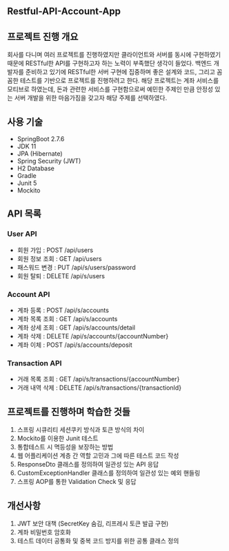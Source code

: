 ## Restful-API-Account-App
## 프로젝트 진행 개요
회사를 다니며 여러 프로젝트를 진행하였지만 클라이언트와 서버를 동시에 구현하였기 때문에
RESTful한 API를 구현하고자 하는 노력이 부족했단 생각이 들었다. 
백엔드 개발자를 준비하고 있기에 RESTful한 서버 구현에 집중하며 좋은 설계와 코드, 
그리고 꼼꼼한 테스트를 기반으로 프로젝트를 진행하려고 한다.
해당 프로젝트는 계좌 서비스를 모티브로 하였는데, 
돈과 관련한 서비스를 구현함으로써 예민한 주제인 만큼 
안정성 있는 서버 개발을 위한 마음가짐을 갖고자 해당 주제를 선택하였다.
## 사용 기술
- SpringBoot 2.7.6
- JDK 11
- JPA (Hibernate)
- Spring Security (JWT)
- H2 Database
- Gradle
- Junit 5
- Mockito
## API 목록
### User API
- 회원 가입 : POST /api/users
- 회원 정보 조회 : GET /api/users
- 패스워드 변경 : PUT /api/s/users/password
- 회원 탈퇴 : DELETE /api/s/users

### Account API
- 계좌 등록 : POST /api/s/accounts
- 계좌 목록 조회 : GET /api/s/accounts
- 계좌 상세 조회 : GET /api/s/accounts/detail
- 계좌 삭제 : DELETE /api/s/accounts/{accountNumber}
- 계좌 이체 : POST /api/s/accounts/deposit

### Transaction API
- 거래 목록 조회 : GET /api/s/transactions/{accountNumber}
- 거래 내역 삭제 : DELETE /api/s/transactions/{transactionId}

## 프로젝트를 진행하며 학습한 것들
1. 스프링 시큐리티 세션쿠키 방식과 토큰 방식의 차이
2. Mockito를 이용한 Junit 테스트
3. 통합테스트 시 멱등성을 보장하는 방법
4. 웹 어플리케이션 계층 간 역할 고민과 그에 따른 테스트 코드 작성
5. ResponseDto 클래스를 정의하여 일관성 있는 API 응답
6. CustomExceptionHandler 클래스를 정의하여 일관성 있는 예외 핸들링
7. 스프링 AOP를 통한 Validation Check 및 응답

## 개선사항
1. JWT 보안 대책 (SecretKey 숨김, 리프레시 토큰 발급 구현)
2. 계좌 비밀번호 암호화
3. 테스트 데이터 공통화 및 중복 코드 방지를 위한 공통 클래스 정의